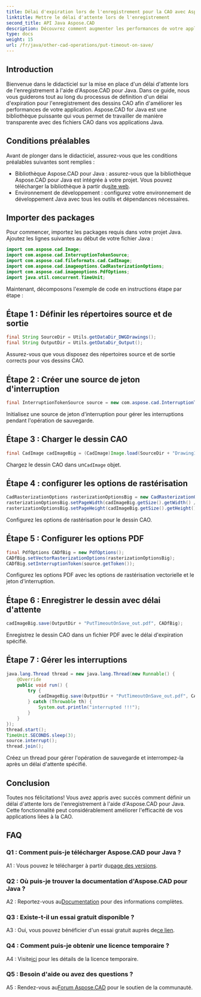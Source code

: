 ```yaml
---
title: Délai d'expiration lors de l'enregistrement pour la CAO avec Aspose.CAD
linktitle: Mettre le délai d'attente lors de l'enregistrement
second_title: API Java Aspose.CAD
description: Découvrez comment augmenter les performances de votre application Java avec Aspose.CAD. Mettez un délai d'attente pour l'enregistrement des dessins CAO. Suivez notre guide étape par étape.
type: docs
weight: 15
url: /fr/java/other-cad-operations/put-timeout-on-save/
---
```

## Introduction

Bienvenue dans le didacticiel sur la mise en place d'un délai d'attente lors de l'enregistrement à l'aide d'Aspose.CAD pour Java. Dans ce guide, nous vous guiderons tout au long du processus de définition d'un délai d'expiration pour l'enregistrement des dessins CAO afin d'améliorer les performances de votre application. Aspose.CAD for Java est une bibliothèque puissante qui vous permet de travailler de manière transparente avec des fichiers CAO dans vos applications Java.

## Conditions préalables

Avant de plonger dans le didacticiel, assurez-vous que les conditions préalables suivantes sont remplies :
-  Bibliothèque Aspose.CAD pour Java : assurez-vous que la bibliothèque Aspose.CAD pour Java est intégrée à votre projet. Vous pouvez télécharger la bibliothèque à partir du[site web](https://releases.aspose.com/cad/java/).
- Environnement de développement : configurez votre environnement de développement Java avec tous les outils et dépendances nécessaires.

## Importer des packages

Pour commencer, importez les packages requis dans votre projet Java. Ajoutez les lignes suivantes au début de votre fichier Java :

```java
import com.aspose.cad.Image;
import com.aspose.cad.InterruptionTokenSource;
import com.aspose.cad.fileformats.cad.CadImage;
import com.aspose.cad.imageoptions.CadRasterizationOptions;
import com.aspose.cad.imageoptions.PdfOptions;
import java.util.concurrent.TimeUnit;
```

Maintenant, décomposons l'exemple de code en instructions étape par étape :

## Étape 1 : Définir les répertoires source et de sortie

```java
final String SourceDir = Utils.getDataDir_DWGDrawings();
final String OutputDir = Utils.getDataDir_Output();
```

Assurez-vous que vous disposez des répertoires source et de sortie corrects pour vos dessins CAO.

## Étape 2 : Créer une source de jeton d'interruption

```java
final InterruptionTokenSource source = new com.aspose.cad.InterruptionTokenSource();
```

Initialisez une source de jeton d'interruption pour gérer les interruptions pendant l'opération de sauvegarde.

## Étape 3 : Charger le dessin CAO

```java
final CadImage cadImageBig = (CadImage)Image.load(SourceDir + "Drawing11.dwg");
```

 Chargez le dessin CAO dans un`CadImage` objet.

## Étape 4 : configurer les options de rastérisation

```java
CadRasterizationOptions rasterizationOptionsBig = new CadRasterizationOptions();
rasterizationOptionsBig.setPageWidth(cadImageBig.getSize().getWidth() / 2);
rasterizationOptionsBig.setPageHeight(cadImageBig.getSize().getHeight() / 2);
```

Configurez les options de rastérisation pour le dessin CAO.

## Étape 5 : Configurer les options PDF

```java
final PdfOptions CADfBig = new PdfOptions();
CADfBig.setVectorRasterizationOptions(rasterizationOptionsBig);
CADfBig.setInterruptionToken(source.getToken());
```

Configurez les options PDF avec les options de rastérisation vectorielle et le jeton d'interruption.

## Étape 6 : Enregistrer le dessin avec délai d'attente

```java
cadImageBig.save(OutputDir + "PutTimeoutOnSave_out.pdf", CADfBig);
```

Enregistrez le dessin CAO dans un fichier PDF avec le délai d'expiration spécifié.

## Étape 7 : Gérer les interruptions

```java
java.lang.Thread thread = new java.lang.Thread(new Runnable() {
    @Override
    public void run() {
        try {
            cadImageBig.save(OutputDir + "PutTimeoutOnSave_out.pdf", CADfBig);
        } catch (Throwable th) {
            System.out.println("interrupted !!!");
        }
    }
});
thread.start();
TimeUnit.SECONDS.sleep(3);
source.interrupt();
thread.join();
```

Créez un thread pour gérer l'opération de sauvegarde et interrompez-la après un délai d'attente spécifié.

## Conclusion

Toutes nos félicitations! Vous avez appris avec succès comment définir un délai d'attente lors de l'enregistrement à l'aide d'Aspose.CAD pour Java. Cette fonctionnalité peut considérablement améliorer l'efficacité de vos applications liées à la CAO.

## FAQ

### Q1 : Comment puis-je télécharger Aspose.CAD pour Java ?

 A1 : Vous pouvez le télécharger à partir du[page des versions](https://releases.aspose.com/cad/java/).

### Q2 : Où puis-je trouver la documentation d'Aspose.CAD pour Java ?

 A2 : Reportez-vous au[Documentation](https://reference.aspose.com/cad/java/) pour des informations complètes.

### Q3 : Existe-t-il un essai gratuit disponible ?

A3 : Oui, vous pouvez bénéficier d'un essai gratuit auprès de[ce lien](https://releases.aspose.com/).

### Q4 : Comment puis-je obtenir une licence temporaire ?

 A4 : Visite[ici](https://purchase.aspose.com/temporary-license/) pour les détails de la licence temporaire.

### Q5 : Besoin d'aide ou avez des questions ?

 A5 : Rendez-vous au[Forum Aspose.CAD](https://forum.aspose.com/c/cad/19) pour le soutien de la communauté.